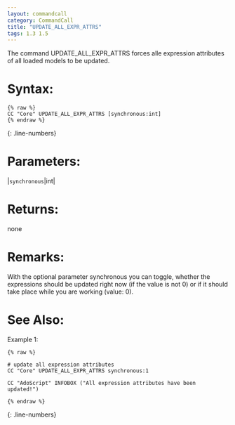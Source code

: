 ```yaml
---
layout: commandcall
category: CommandCall
title: "UPDATE_ALL_EXPR_ATTRS"
tags: 1.3 1.5
---
```


The command UPDATE_ALL_EXPR_ATTRS forces alle expression attributes of all loaded models to be updated.

# Syntax:  

```adoscript
{% raw %}
CC "Core" UPDATE_ALL_EXPR_ATTRS [synchronous:int]
{% endraw %}
```
{: .line-numbers}


# Parameters:  

|`synchronous`|int|

# Returns:  

none

# Remarks:

With the optional parameter synchronous you can toggle, whether the expressions should be updated right now (if the value is not 0) or if it should take place while you are working (value: 0).

# See Also:  



Example 1:

```adoscript
{% raw %}

# update all expression attributes
CC "Core" UPDATE_ALL_EXPR_ATTRS synchronous:1

CC "AdoScript" INFOBOX ("All expression attributes have been updated!")

{% endraw %}
```
{: .line-numbers}

